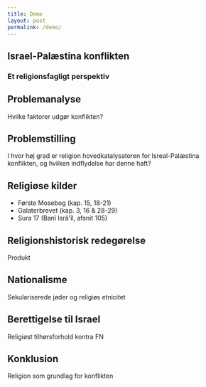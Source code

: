 ```yaml
---
title: Demo
layout: post
permalink: /demo/
---
```


<section>
    <h1>Israel-Palæstina konflikten</h1>
    <h3>Et religionsfagligt perspektiv</h3>
</section>

<section data-transition="slide" data-background="#4d7e65" data-background-transition="zoom">
    <h2>Problemanalyse</h2>
    <p>
        Hvilke faktorer udgør konflikten?
    </p>
</section>

<!-- Example of nested vertical slides -->
<section data-transition="slide" data-background="#b5533c" data-background-transition="fade">
    <section>
        <h2>Problemstilling</h2>
        <p>
            <quote>
                I hvor høj grad er religion hovedkatalysatoren for Isreal-Palæstina konflikten, og hvilken indflydelse har denne haft?
            </quote>
        </p>
    </section>
</section>

<section>
    <h2>Religiøse kilder</h2>
    <p>
        <ul>
            <li>Første Mosebog (kap. 15, 18-21)</li>
            <li>Galaterbrevet (kap. 3, 16 & 28-29)</li>
            <li>Sura 17 (Banî Isrâ'îl, afsnit 105)</li>
        </ul>
    </p>
</section>

<section data-transition="slide" data-background="#9a7e65" data-background-transition="zoom">
    <h2>Religionshistorisk redegørelse</h2>
    <p>
        Produkt
    </p>
</section>

<section data-background="#0038B8">
    <h2>Nationalisme</h2>
    <p>
        Sekulariserede jøder og religiøs etnicitet
    </p>
</section>

<section data-background="#b5d" data-background-transition="fade">
    <h2>Berettigelse til Israel</h2>
    <p>
        Religiøst tilhørsforhold kontra FN
    </p>
</section>

<section data-background="#b5dddc" data-transition="zoom">
    <h2>Konklusion</h2>
    <p>
        Religion som grundlag for konflikten
    </p>
</section>
